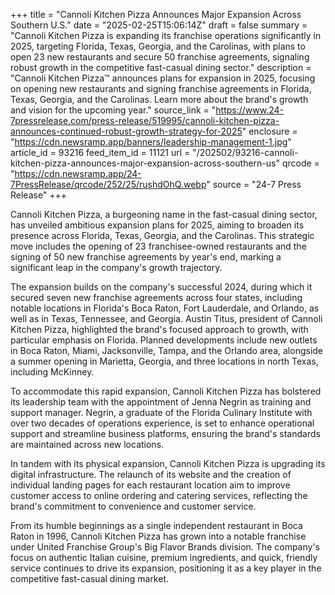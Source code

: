 +++
title = "Cannoli Kitchen Pizza Announces Major Expansion Across Southern U.S."
date = "2025-02-25T15:06:14Z"
draft = false
summary = "Cannoli Kitchen Pizza is expanding its franchise operations significantly in 2025, targeting Florida, Texas, Georgia, and the Carolinas, with plans to open 23 new restaurants and secure 50 franchise agreements, signaling robust growth in the competitive fast-casual dining sector."
description = "Cannoli Kitchen Pizza™ announces plans for expansion in 2025, focusing on opening new restaurants and signing franchise agreements in Florida, Texas, Georgia, and the Carolinas. Learn more about the brand's growth and vision for the upcoming year."
source_link = "https://www.24-7pressrelease.com/press-release/519995/cannoli-kitchen-pizza-announces-continued-robust-growth-strategy-for-2025"
enclosure = "https://cdn.newsramp.app/banners/leadership-management-1.jpg"
article_id = 93216
feed_item_id = 11121
url = "/202502/93216-cannoli-kitchen-pizza-announces-major-expansion-across-southern-us"
qrcode = "https://cdn.newsramp.app/24-7PressRelease/qrcode/252/25/rushdOhQ.webp"
source = "24-7 Press Release"
+++

<p>Cannoli Kitchen Pizza, a burgeoning name in the fast-casual dining sector, has unveiled ambitious expansion plans for 2025, aiming to broaden its presence across Florida, Texas, Georgia, and the Carolinas. This strategic move includes the opening of 23 franchisee-owned restaurants and the signing of 50 new franchise agreements by year's end, marking a significant leap in the company's growth trajectory.</p><p>The expansion builds on the company's successful 2024, during which it secured seven new franchise agreements across four states, including notable locations in Florida's Boca Raton, Fort Lauderdale, and Orlando, as well as in Texas, Tennessee, and Georgia. Austin Titus, president of Cannoli Kitchen Pizza, highlighted the brand's focused approach to growth, with particular emphasis on Florida. Planned developments include new outlets in Boca Raton, Miami, Jacksonville, Tampa, and the Orlando area, alongside a summer opening in Marietta, Georgia, and three locations in north Texas, including McKinney.</p><p>To accommodate this rapid expansion, Cannoli Kitchen Pizza has bolstered its leadership team with the appointment of Jenna Negrin as training and support manager. Negrin, a graduate of the Florida Culinary Institute with over two decades of operations experience, is set to enhance operational support and streamline business platforms, ensuring the brand's standards are maintained across new locations.</p><p>In tandem with its physical expansion, Cannoli Kitchen Pizza is upgrading its digital infrastructure. The relaunch of its website and the creation of individual landing pages for each restaurant location aim to improve customer access to online ordering and catering services, reflecting the brand's commitment to convenience and customer service.</p><p>From its humble beginnings as a single independent restaurant in Boca Raton in 1996, Cannoli Kitchen Pizza has grown into a notable franchise under United Franchise Group's Big Flavor Brands division. The company's focus on authentic Italian cuisine, premium ingredients, and quick, friendly service continues to drive its expansion, positioning it as a key player in the competitive fast-casual dining market.</p>